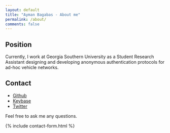 ```yaml
---
layout: default
title: "Ayman Bagabas - About me"
permalink: /about/
comments: false
---
```


## Position

Currently, I work at Georgia Southern University as a Student Research Assistant designing and developing anonymous authentication protocols for ad-hoc vehicle networks.

## Contact

* [Github](https://github.com/aymanbagabas)
* [Keybase](https://keybase.io/aymanbagabas)
* [Twitter](https://twitter.com/aymanbagabas)

Feel free to ask me any questions.

{% include contact-form.html %}
